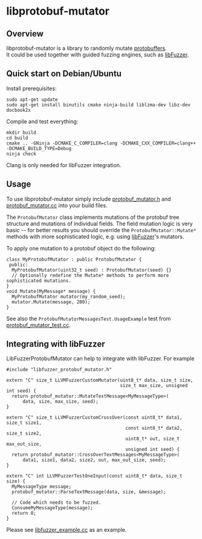 # libprotobuf-mutator

## Overview
libprotobuf-mutator is a library to randomly mutate
[protobuffers](https://github.com/google/protobuf). <BR>
It could be used together with guided
fuzzing engines, such as [libFuzzer](http://libfuzzer.info).

## Quick start on Debian/Ubuntu

Install prerequisites:

```
sudo apt-get update
sudo apt-get install binutils cmake ninja-build liblzma-dev libz-dev docbook2x
```

Compile and test everything:

```
mkdir build
cd build
cmake .. -GNinja -DCMAKE_C_COMPILER=clang -DCMAKE_CXX_COMPILER=clang++ -DCMAKE_BUILD_TYPE=Debug
ninja check
```

Clang is only needed for libFuzzer integration.

## Usage

To use libprotobuf-mutator simply include
[protobuf_mutator.h](/src/protobuf_mutator.h) and
[protobuf_mutator.cc](/src/protobuf_mutator.cc) into your build files.

The `ProtobufMutator` class implements mutations of the protobuf
tree structure and mutations of individual fields.
The field mutation logic is very basic --
for better results you should override the `ProtobufMutator::Mutate*`
methods with more sophisticated logic, e.g.
using [libFuzzer](http://libfuzzer.info)'s mutators.

To apply one mutation to a protobuf object do the following:
```
class MyProtobufMutator : public ProtobufMutator {
 public:
  MyProtobufMutator(uint32_t seed) : ProtobufMutator(seed) {}
  // Optionally redefine the Mutate* methods to perform more sophisticated mutations.
}
void Mutate(MyMessage* message) {
  MyProtobufMutator mutator(my_random_seed);
  mutator.Mutate(message, 200);
}
```

See also the `ProtobufMutatorMessagesTest.UsageExample` test from
[protobuf_mutator_test.cc](/src/protobuf_mutator_test.cc).

## Integrating with libFuzzer
LibFuzzerProtobufMutator can help to integrate with libFuzzer. For example 

```
#include "libfuzzer_protobuf_mutator.h"

extern "C" size_t LLVMFuzzerCustomMutator(uint8_t* data, size_t size,
                                          size_t max_size, unsigned int seed) {
  return protobuf_mutator::MutateTextMessage<MyMessageType>(
      data, size, max_size, seed);
}

extern "C" size_t LLVMFuzzerCustomCrossOver(const uint8_t* data1, size_t size1,
                                            const uint8_t* data2, size_t size2,
                                            uint8_t* out, size_t max_out_size,
                                            unsigned int seed) {
  return protobuf_mutator::CrossOverTextMessages<MyMessageType>(
      data1, size1, data2, size2, out, max_out_size, seed);
}

extern "C" int LLVMFuzzerTestOneInput(const uint8_t* data, size_t size) {
  MyMessageType message;
  protobuf_mutator::ParseTextMessage(data, size, &message);
  
  // Code which needs to be fuzzed.
  ConsumeMyMessageType(message);
  return 0;
}
```

Please see [libfuzzer_example.cc](/examples/libfuzzer/libfuzzer_example.cc) as an example.
